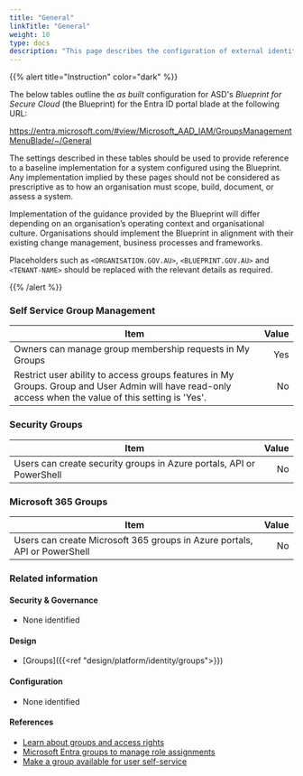 ```yaml
---
title: "General"
linkTitle: "General"
weight: 10
type: docs
description: "This page describes the configuration of external identities within Microsoft Entra ID associated with systems built according to the guidance provided by ASD's Blueprint for Secure Cloud."
---
```


{{% alert title="Instruction" color="dark" %}}
 
The below tables outline the *as built* configuration for ASD's *Blueprint for Secure Cloud* (the Blueprint) for the Entra ID portal blade at the following URL: 

https://entra.microsoft.com/#view/Microsoft_AAD_IAM/GroupsManagementMenuBlade/~/General
 
The settings described in these tables should be used to provide reference to a baseline implementation for a system configured using the Blueprint. Any implementation implied by these pages should not be considered as prescriptive as to how an organisation must scope, build, document, or assess a system.

Implementation of the guidance provided by the Blueprint will differ depending on an organisation’s operating context and organisational culture. Organisations should implement the Blueprint in alignment with their existing change management, business processes and frameworks.

Placeholders such as `<ORGANISATION.GOV.AU>`, `<BLUEPRINT.GOV.AU>` and `<TENANT-NAME>` should be replaced with the relevant details as required.
 
{{% /alert %}}

### Self Service Group Management

| Item                                                                                                                                                   | Value |
| ------------------------------------------------------------------------------------------------------------------------------------------------------ | ----: |
| Owners can manage group membership requests in My Groups                                                                                               |   Yes |
| Restrict user ability to access groups features in My Groups. Group and User Admin will have read-only access when the value of this setting is 'Yes'. |    No |

### Security Groups

| Item                                                                 | Value |
| -------------------------------------------------------------------- | ----: |
| Users can create security groups in Azure portals, API or PowerShell |    No |

### Microsoft 365 Groups

| Item                                                                      | Value |
| ------------------------------------------------------------------------- | ----: |
| Users can create Microsoft 365 groups in Azure portals, API or PowerShell |    No |

### Related information

#### Security & Governance

* None identified
  
#### Design

* [Groups]({{<ref "design/platform/identity/groups">}})
  
#### Configuration

* None identified

#### References

* [Learn about groups and access rights](https://learn.microsoft.com/entra/fundamentals/concept-learn-about-groups)
* [Microsoft Entra groups to manage role assignments](https://learn.microsoft.com/entra/identity/role-based-access-control/groups-concept)
* [Make a group available for user self-service](https://learn.microsoft.com/entra/identity/users/groups-self-service-management?WT.mc_id=Portal-Microsoft_AAD_IAM#make-a-group-available-for-user-self-service)